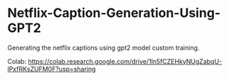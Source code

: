 # Netflix-Caption-Generation-Using-GPT2
Generating the netflix captions using gpt2 model custom training.

Colab:
https://colab.research.google.com/drive/1ln5fCZEHkyNUgZabqU-lPxfRKsZUFM0F?usp=sharing

